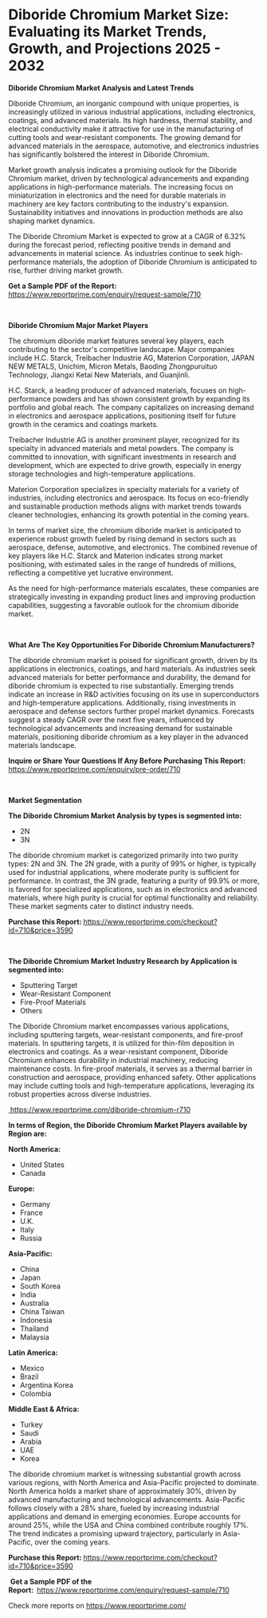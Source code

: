 <p><h1>Diboride Chromium Market Size: Evaluating its Market Trends, Growth, and Projections 2025 - 2032</h1></p><p><strong>Diboride Chromium Market Analysis and Latest Trends</strong></p>
<p><p>Diboride Chromium, an inorganic compound with unique properties, is increasingly utilized in various industrial applications, including electronics, coatings, and advanced materials. Its high hardness, thermal stability, and electrical conductivity make it attractive for use in the manufacturing of cutting tools and wear-resistant components. The growing demand for advanced materials in the aerospace, automotive, and electronics industries has significantly bolstered the interest in Diboride Chromium.</p><p>Market growth analysis indicates a promising outlook for the Diboride Chromium market, driven by technological advancements and expanding applications in high-performance materials. The increasing focus on miniaturization in electronics and the need for durable materials in machinery are key factors contributing to the industry's expansion. Sustainability initiatives and innovations in production methods are also shaping market dynamics. </p><p>The Diboride Chromium Market is expected to grow at a CAGR of 6.32% during the forecast period, reflecting positive trends in demand and advancements in material science. As industries continue to seek high-performance materials, the adoption of Diboride Chromium is anticipated to rise, further driving market growth.</p></p>
<p><strong>Get a Sample PDF of the Report:&nbsp;</strong> <a href="https://www.reportprime.com/enquiry/request-sample/710?utm_campaign=2720&utm_medium=2&utm_source=Github&utm_content=ia&utm_term=18032025&utm_id=diboride-chromium">https://www.reportprime.com/enquiry/request-sample/710</a></p>
<p>&nbsp;</p>
<p><strong>Diboride Chromium Major Market Players</strong></p>
<p><p>The chromium diboride market features several key players, each contributing to the sector's competitive landscape. Major companies include H.C. Starck, Treibacher Industrie AG, Materion Corporation, JAPAN NEW METALS, Unichim, Micron Metals, Baoding Zhongpuruituo Technology, Jiangxi Ketai New Materials, and Guanjinli.</p><p>H.C. Starck, a leading producer of advanced materials, focuses on high-performance powders and has shown consistent growth by expanding its portfolio and global reach. The company capitalizes on increasing demand in electronics and aerospace applications, positioning itself for future growth in the ceramics and coatings markets.</p><p>Treibacher Industrie AG is another prominent player, recognized for its specialty in advanced materials and metal powders. The company is committed to innovation, with significant investments in research and development, which are expected to drive growth, especially in energy storage technologies and high-temperature applications.</p><p>Materion Corporation specializes in specialty materials for a variety of industries, including electronics and aerospace. Its focus on eco-friendly and sustainable production methods aligns with market trends towards cleaner technologies, enhancing its growth potential in the coming years.</p><p>In terms of market size, the chromium diboride market is anticipated to experience robust growth fueled by rising demand in sectors such as aerospace, defense, automotive, and electronics. The combined revenue of key players like H.C. Starck and Materion indicates strong market positioning, with estimated sales in the range of hundreds of millions, reflecting a competitive yet lucrative environment.</p><p>As the need for high-performance materials escalates, these companies are strategically investing in expanding product lines and improving production capabilities, suggesting a favorable outlook for the chromium diboride market.</p></p>
<p>&nbsp;</p>
<p><strong>What Are The Key Opportunities For Diboride Chromium Manufacturers?</strong></p>
<p><p>The diboride chromium market is poised for significant growth, driven by its applications in electronics, coatings, and hard materials. As industries seek advanced materials for better performance and durability, the demand for diboride chromium is expected to rise substantially. Emerging trends indicate an increase in R&D activities focusing on its use in superconductors and high-temperature applications. Additionally, rising investments in aerospace and defense sectors further propel market dynamics. Forecasts suggest a steady CAGR over the next five years, influenced by technological advancements and increasing demand for sustainable materials, positioning diboride chromium as a key player in the advanced materials landscape.</p></p>
<p><strong>Inquire or Share Your Questions If Any Before Purchasing This Report:</strong> <a href="https://www.reportprime.com/enquiry/pre-order/710?utm_campaign=2720&utm_medium=2&utm_source=Github&utm_content=ia&utm_term=18032025&utm_id=diboride-chromium">https://www.reportprime.com/enquiry/pre-order/710</a></p>
<p>&nbsp;</p>
<p><strong>Market Segmentation</strong></p>
<p><strong>The Diboride Chromium Market Analysis by types is segmented into:</strong></p>
<p><ul><li>2N</li><li>3N</li></ul></p>
<p><p>The diboride chromium market is categorized primarily into two purity types: 2N and 3N. The 2N grade, with a purity of 99% or higher, is typically used for industrial applications, where moderate purity is sufficient for performance. In contrast, the 3N grade, featuring a purity of 99.9% or more, is favored for specialized applications, such as in electronics and advanced materials, where high purity is crucial for optimal functionality and reliability. These market segments cater to distinct industry needs.</p></p>
<p><strong>Purchase this Report:&nbsp;</strong><a href="https://www.reportprime.com/checkout?id=710&price=3590&utm_campaign=2720&utm_medium=2&utm_source=Github&utm_content=ia&utm_term=18032025&utm_id=diboride-chromium">https://www.reportprime.com/checkout?id=710&price=3590</a></p>
<p>&nbsp;</p>
<p><strong>The Diboride Chromium Market Industry Research by Application is segmented into:</strong></p>
<p><ul><li>Sputtering Target</li><li>Wear-Resistant Component</li><li>Fire-Proof Materials</li><li>Others</li></ul></p>
<p><p>The Diboride Chromium market encompasses various applications, including sputtering targets, wear-resistant components, and fire-proof materials. In sputtering targets, it is utilized for thin-film deposition in electronics and coatings. As a wear-resistant component, Diboride Chromium enhances durability in industrial machinery, reducing maintenance costs. In fire-proof materials, it serves as a thermal barrier in construction and aerospace, providing enhanced safety. Other applications may include cutting tools and high-temperature applications, leveraging its robust properties across diverse industries.</p></p>
<p><a href="https://www.reportprime.com/diboride-chromium-r710?utm_campaign=2720&utm_medium=2&utm_source=Github&utm_content=ia&utm_term=18032025&utm_id=diboride-chromium">&nbsp;https://www.reportprime.com/diboride-chromium-r710</a></p>
<p><strong>In terms of Region, the Diboride Chromium Market Players available by Region are:</strong></p>
<p>
    <p> <strong> North America: </strong>
        <ul>
            <li>United States</li>
            <li>Canada</li>
        </ul>
        </p> 
    <p> <strong> Europe: </strong>
        <ul>
            <li>Germany</li>
            <li>France</li>
            <li>U.K.</li>
            <li>Italy</li>
            <li>Russia</li>
        </ul>
        </p> 
    <p> <strong> Asia-Pacific: </strong>
        <ul>
            <li>China</li>
            <li>Japan</li>
            <li>South Korea</li>
            <li>India</li>
            <li>Australia</li>
            <li>China Taiwan</li>
            <li>Indonesia</li>
            <li>Thailand</li>
            <li>Malaysia</li>
        </ul>
        </p> 
    <p> <strong> Latin America: </strong>
        <ul>
            <li>Mexico</li>
            <li>Brazil</li>
            <li>Argentina Korea</li>
            <li>Colombia</li>
        </ul>
        </p> 
    <p> <strong> Middle East & Africa: </strong>
        <ul>
            <li>Turkey</li>
            <li>Saudi</li>
            <li>Arabia</li>
            <li>UAE</li>
            <li>Korea</li>
        </ul>
    </p>
    </p>
<p><p>The diboride chromium market is witnessing substantial growth across various regions, with North America and Asia-Pacific projected to dominate. North America holds a market share of approximately 30%, driven by advanced manufacturing and technological advancements. Asia-Pacific follows closely with a 28% share, fueled by increasing industrial applications and demand in emerging economies. Europe accounts for around 25%, while the USA and China combined contribute roughly 17%. The trend indicates a promising upward trajectory, particularly in Asia-Pacific, over the coming years.</p></p>
<p><strong>Purchase this Report: </strong><a href="https://www.reportprime.com/checkout?id=710&price=3590&utm_campaign=2720&utm_medium=2&utm_source=Github&utm_content=ia&utm_term=18032025&utm_id=diboride-chromium">https://www.reportprime.com/checkout?id=710&price=3590</a></p>
<p>&nbsp;<strong>Get a Sample PDF of the Report:&nbsp;&nbsp;</strong><a href="https://www.reportprime.com/enquiry/request-sample/710?utm_campaign=2720&utm_medium=2&utm_source=Github&utm_content=ia&utm_term=18032025&utm_id=diboride-chromium">https://www.reportprime.com/enquiry/request-sample/710</a></p>
<p><strong></strong></p>
<p>Check more reports on <a href="https://www.reportprime.com/?utm_campaign=2720&utm_medium=2&utm_source=Github&utm_content=ia&utm_term=18032025&utm_id=diboride-chromium">https://www.reportprime.com/</a></p>